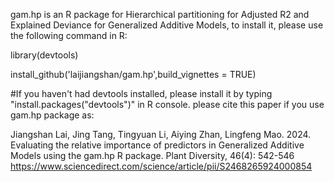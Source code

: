 gam.hp is an R package for Hierarchical partitioning for Adjusted R2 and Explained Deviance for Generalized Additive Models, to install it, please use the following command in R:

library(devtools)

install_github('laijiangshan/gam.hp',build_vignettes = TRUE)

#If you haven't had devtools installed, please install it by typing "install.packages("devtools")" in R console. 
please cite this paper if you use gam.hp package as: 

Jiangshan Lai, Jing Tang, Tingyuan Li, Aiying Zhan, Lingfeng Mao. 2024. Evaluating the relative importance of predictors in Generalized Additive Models using the gam.hp R package. Plant Diversity, 46(4): 542-546 https://www.sciencedirect.com/science/article/pii/S2468265924000854
